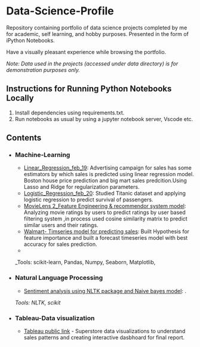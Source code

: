 # Data-Science-Profile

Repository containing portfolio of data science projects completed by me for academic, self learning, and hobby purposes. Presented in the form of iPython Notebooks.

Have a visually pleasant experience while  browsing the portfolio.

_Note: Data used in the projects (accessed under data directory) is for demonstration purposes only._

## Instructions for Running Python Notebooks Locally
1. Install dependencies using requirements.txt.
2. Run notebooks as usual by using a jupyter notebook server, Vscode etc.

## Contents

- ### Machine-Learning

	- [Linear_Regression_feb_19](https://github.com/Faisalnb/Data-Science-Profile/blob/main/Machine%20learning/Linear_Regression_feb_19.ipynb): Advertising campaign for sales has some estimators by which sales is predicted using linear regression model. Boston house price prediction and big mart sales predcition.Using Lasso and Ridge for regularization parameters.
	- [Logistic_Regression_feb_20](https://github.com/Faisalnb/Data-Science-Profile/blob/main/Machine%20learning/Logistic_regression_Feb_20.ipynb): Studied Titanic dataset and applying logistic regression to predict survival of passengers.
	- [MovieLens 2_Feature Engineering & recommendor system model](https://github.com/Faisalnb/Data-Science-Profile/blob/main/Projects/MovieLens%202_Feature%20Engineering%26recommendor%20system%20model.ipynb): Analyzing movie ratings by users to predict ratings by user based filtering system ,in process used cosine similarity matrix to predict similar users and their ratings.
	- [Walmart- Timseries model for predicting sales](https://github.com/Faisalnb/Data-Science-Profile/blob/main/Projects/Walmart-%20Timseries%20model%20for%20predicting%20sales.ipynb): Built Hypothesis for feature importance and built a forecast timeseries model with best accuracy for sales prediction.
	-
	_Tools: scikit-learn, Pandas, Numpy, Seaborn, Matplotlib, 

- ### Natural Language Processing

	- [Sentiment analysis using NLTK package and Naive bayes model](https://github.com/Faisalnb/Data-Science-Profile/blob/main/Statistics%20using%20python/Sentiment%20analysis%20using%20NLTK%20package%20and%20Naive%20bayes%20model.ipynb): .
	
	_Tools: NLTK, scikit_
	
- ### Tableau-Data visualization
	- [Tableau public link](https://github.com/Faisalnb/Data-Science-Profile/blob/main/Tableau%20public%20links.txt) - Superstore data visualizations to understand sales patterns and creating interactive dasbhoard for final report.
